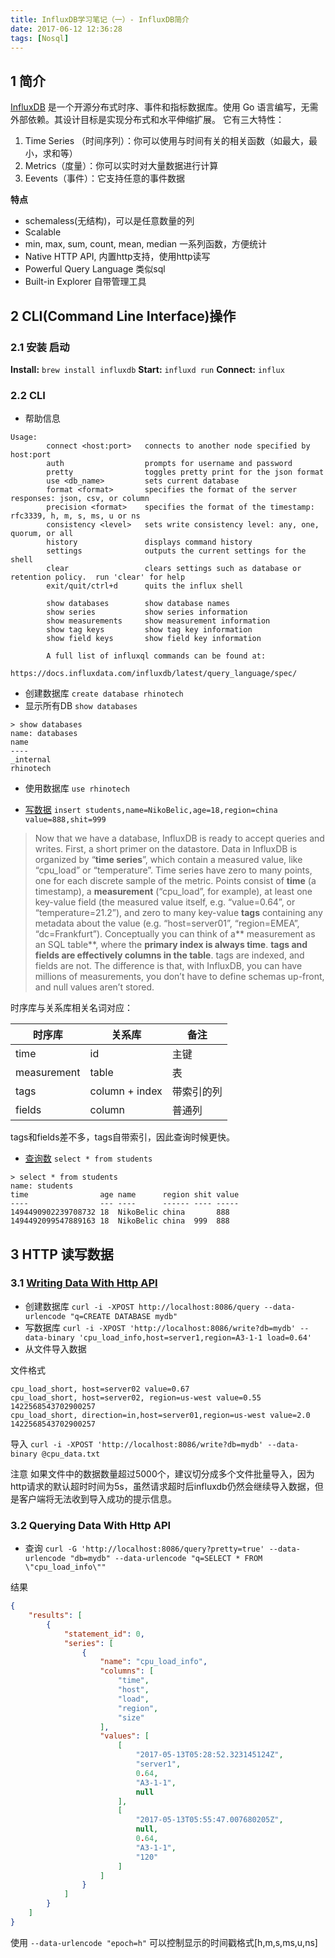 ```yaml
---
title: InfluxDB学习笔记（一）- InfluxDB简介
date: 2017-06-12 12:36:28
tags: [Nosql]
---
```



## 1 简介
[InfluxDB](https://docs.influxdata.com/influxdb/v1.2/introduction/getting_started/) 是一个开源分布式时序、事件和指标数据库。使用 Go 语言编写，无需外部依赖。其设计目标是实现分布式和水平伸缩扩展。
它有三大特性：

1. Time Series （时间序列）：你可以使用与时间有关的相关函数（如最大，最小，求和等）
2. Metrics（度量）：你可以实时对大量数据进行计算
3. Eevents（事件）：它支持任意的事件数据

**特点**

* schemaless(无结构)，可以是任意数量的列
* Scalable
* min, max, sum, count, mean, median 一系列函数，方便统计
* Native HTTP API, 内置http支持，使用http读写
* Powerful Query Language 类似sql
* Built-in Explorer 自带管理工具


<!--more-->

## 2 CLI(Command Line Interface)操作

### 2.1 安装 启动

**Install:**  `brew install influxdb`
**Start:**  `influxd run`
**Connect:**  `influx`

### 2.2 CLI

* 帮助信息 


```
Usage:
        connect <host:port>   connects to another node specified by host:port
        auth                  prompts for username and password
        pretty                toggles pretty print for the json format
        use <db_name>         sets current database
        format <format>       specifies the format of the server responses: json, csv, or column
        precision <format>    specifies the format of the timestamp: rfc3339, h, m, s, ms, u or ns
        consistency <level>   sets write consistency level: any, one, quorum, or all
        history               displays command history
        settings              outputs the current settings for the shell
        clear                 clears settings such as database or retention policy.  run 'clear' for help
        exit/quit/ctrl+d      quits the influx shell

        show databases        show database names
        show series           show series information
        show measurements     show measurement information
        show tag keys         show tag key information
        show field keys       show field key information

        A full list of influxql commands can be found at:
        https://docs.influxdata.com/influxdb/latest/query_language/spec/
```

* 创建数据库 `create database rhinotech` 
* 显示所有DB  `show databases`

```commandline
> show databases
name: databases
name
----
_internal
rhinotech
```

* 使用数据库 `use rhinotech`

* [写数据](https://docs.influxdata.com/influxdb/v1.2/tools/shell/) `insert students,name=NikoBelic,age=18,region=china value=888,shit=999`

>Now that we have a database, InfluxDB is ready to accept queries and writes. First, a short primer on the datastore. Data in InfluxDB is organized by “**time series**”, which contain a measured value, like “cpu_load” or “temperature”. Time series have zero to many points, one for each discrete sample of the metric. Points consist of **time** (a timestamp), a **measurement** (“cpu_load”, for example), at least one key-value field (the measured value itself, e.g. “value=0.64”, or “temperature=21.2”), and zero to many key-value **tags** containing any metadata about the value (e.g. “host=server01”, “region=EMEA”, “dc=Frankfurt”). Conceptually you can think of a** measurement as an SQL table**, where the **primary index is always time**. **tags and fields are effectively columns in the table**. tags are indexed, and fields are not. The difference is that, with InfluxDB, you can have millions of measurements, you don’t have to define schemas up-front, and null values aren’t stored.

时序库与关系库相关名词对应：

| 时序库 | 关系库 | 备注 |
| --- | --- | --- |
| time | id | 主键 |
| measurement | table | 表 |
| tags | column + index| 带索引的列 |
| fields | column| 普通列 |

tags和fields差不多，tags自带索引，因此查询时候更快。

* [查询数](https://docs.influxdata.com/influxdb/v1.2/guides/querying_data/) `select * from students`


```commandline
> select * from students
name: students
time                age name      region shit value
----                --- ----      ------ ---- -----
1494490902239708732 18  NikoBelic china       888
1494492099547889163 18  NikoBelic china  999  888
```

## 3 HTTP 读写数据

### 3.1 [Writing Data With Http API](https://docs.influxdata.com/influxdb/v1.2/guides/writing_data/)

* 创建数据库 `curl -i -XPOST http://localhost:8086/query --data-urlencode "q=CREATE DATABASE mydb"`
* 写数据库  `curl -i -XPOST 'http://localhost:8086/write?db=mydb' --data-binary 'cpu_load_info,host=server1,region=A3-1-1 load=0.64'`
* 从文件导入数据

文件格式

```
cpu_load_short, host=server02 value=0.67
cpu_load_short, host=server02, region=us-west value=0.55 1422568543702900257
cpu_load_short, direction=in,host=server01,region=us-west value=2.0 1422568543702900257
```
导入 `curl -i -XPOST 'http://localhost:8086/write?db=mydb' --data-binary @cpu_data.txt`

注意 如果文件中的数据数量超过5000个，建议切分成多个文件批量导入，因为http请求的默认超时时间为5s，虽然请求超时后influxdb仍然会继续导入数据，但是客户端将无法收到导入成功的提示信息。

### 3.2 Querying Data With Http API

* 查询 `curl -G 'http://localhost:8086/query?pretty=true' --data-urlencode "db=mydb" --data-urlencode "q=SELECT * FROM \"cpu_load_info\""`

结果


```json
{
    "results": [
        {
            "statement_id": 0,
            "series": [
                {
                    "name": "cpu_load_info",
                    "columns": [
                        "time",
                        "host",
                        "load",
                        "region",
                        "size"
                    ],
                    "values": [
                        [
                            "2017-05-13T05:28:52.323145124Z",
                            "server1",
                            0.64,
                            "A3-1-1",
                            null
                        ],
                        [
                            "2017-05-13T05:55:47.007680205Z",
                            null,
                            0.64,
                            "A3-1-1",
                            "120"
                        ]
                    ]
                }
            ]
        }
    ]
}
```

使用 `--data-urlencode "epoch=h"` 可以控制显示的时间戳格式[h,m,s,ms,u,ns]

